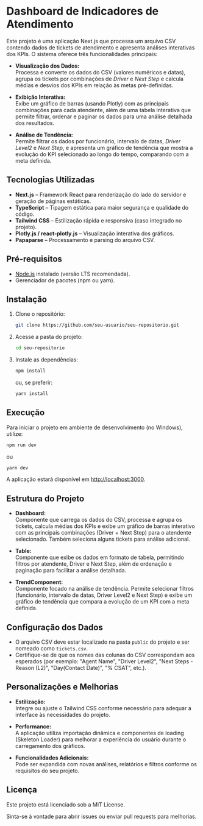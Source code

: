 # Dashboard de Indicadores de Atendimento

Este projeto é uma aplicação Next.js que processa um arquivo CSV contendo dados de tickets de atendimento e apresenta análises interativas dos KPIs. O sistema oferece três funcionalidades principais:

- **Visualização dos Dados:**  
  Processa e converte os dados do CSV (valores numéricos e datas), agrupa os tickets por combinações de *Driver* e *Next Step* e calcula médias e desvios dos KPIs em relação às metas pré-definidas.

- **Exibição Interativa:**  
  Exibe um gráfico de barras (usando Plotly) com as principais combinações para cada atendente, além de uma tabela interativa que permite filtrar, ordenar e paginar os dados para uma análise detalhada dos resultados.

- **Análise de Tendência:**  
  Permite filtrar os dados por funcionário, intervalo de datas, *Driver Level2* e *Next Step*, e apresenta um gráfico de tendência que mostra a evolução do KPI selecionado ao longo do tempo, comparando com a meta definida.

## Tecnologias Utilizadas

- **Next.js** – Framework React para renderização do lado do servidor e geração de páginas estáticas.
- **TypeScript** – Tipagem estática para maior segurança e qualidade do código.
- **Tailwind CSS** – Estilização rápida e responsiva (caso integrado no projeto).
- **Plotly.js / react-plotly.js** – Visualização interativa dos gráficos.
- **Papaparse** – Processamento e parsing do arquivo CSV.

## Pré-requisitos

- [Node.js](https://nodejs.org/) instalado (versão LTS recomendada).
- Gerenciador de pacotes (npm ou yarn).

## Instalação

1. Clone o repositório:
   ```bash
   git clone https://github.com/seu-usuario/seu-repositorio.git
   ```
2. Acesse a pasta do projeto:
   ```bash
   cd seu-repositorio
   ```
3. Instale as dependências:
   ```bash
   npm install
   ```
   ou, se preferir:
   ```bash
   yarn install
   ```

## Execução

Para iniciar o projeto em ambiente de desenvolvimento (no Windows), utilize:

```bash
npm run dev
```
ou
```bash
yarn dev
```

A aplicação estará disponível em [http://localhost:3000](http://localhost:3000).

## Estrutura do Projeto

- **Dashboard:**  
  Componente que carrega os dados do CSV, processa e agrupa os tickets, calcula médias dos KPIs e exibe um gráfico de barras interativo com as principais combinações (Driver + Next Step) para o atendente selecionado. Também seleciona alguns tickets para análise adicional.

- **Table:**  
  Componente que exibe os dados em formato de tabela, permitindo filtros por atendente, Driver e Next Step, além de ordenação e paginação para facilitar a análise detalhada.

- **TrendComponent:**  
  Componente focado na análise de tendência. Permite selecionar filtros (funcionário, intervalo de datas, Driver Level2 e Next Step) e exibe um gráfico de tendência que compara a evolução de um KPI com a meta definida.

## Configuração dos Dados

- O arquivo CSV deve estar localizado na pasta `public` do projeto e ser nomeado como `tickets.csv`.
- Certifique-se de que os nomes das colunas do CSV correspondam aos esperados (por exemplo: "Agent Name", "Driver Level2", "Next Steps - Reason (L2)", "Day(Contact Date)", "% CSAT", etc.).

## Personalizações e Melhorias

- **Estilização:**  
  Integre ou ajuste o Tailwind CSS conforme necessário para adequar a interface às necessidades do projeto.

- **Performance:**  
  A aplicação utiliza importação dinâmica e componentes de loading (Skeleton Loader) para melhorar a experiência do usuário durante o carregamento dos gráficos.

- **Funcionalidades Adicionais:**  
  Pode ser expandida com novas análises, relatórios e filtros conforme os requisitos do seu projeto.

## Licença

Este projeto está licenciado sob a MIT License.

Sinta-se à vontade para abrir issues ou enviar pull requests para melhorias.
